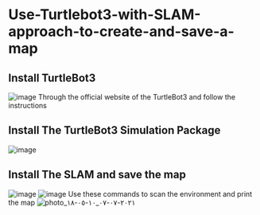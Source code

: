 # Use-Turtlebot3-with-SLAM-approach-to-create-and-save-a-map

## Install TurtleBot3
![image](https://user-images.githubusercontent.com/85634063/124722759-08351000-df13-11eb-9c26-e0a5f7431eb1.png)
Through the official website of the TurtleBot3 and follow the instructions

## Install The TurtleBot3 Simulation Package
![image](https://user-images.githubusercontent.com/85634063/124723267-898ca280-df13-11eb-8f36-3337546ddad2.png)

## Install The SLAM and save the map
![image](https://user-images.githubusercontent.com/85634063/124726181-36681f00-df16-11eb-8bd7-aa934964fb8e.png)
![image](https://user-images.githubusercontent.com/85634063/124726209-39fba600-df16-11eb-9ffb-a19eb704edb4.png)
Use these commands to scan the environment and print the map
![photo_٢٠٢١-٠٧-٠٧_١٠-٠٥-١٨](https://user-images.githubusercontent.com/85634063/124726654-9ced3d00-df16-11eb-8825-175f8f8d2a95.jpg)

